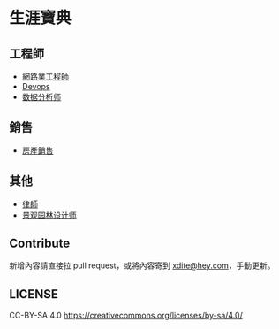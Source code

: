 # 生涯寶典

## 工程師

* [網路業工程師](internet-engineer.md)
* [Devops](devops.md)
* [数据分析师](data-analyst.md)

## 銷售

* [房產銷售](housing-sales.md)

## 其他

* [律師](lawyer.md)
* [景观园林设计师](garden-designer.md)


## Contribute

新增內容請直接拉 pull request，或將內容寄到 xdite@hey.com，手動更新。

## LICENSE

CC-BY-SA 4.0
https://creativecommons.org/licenses/by-sa/4.0/

